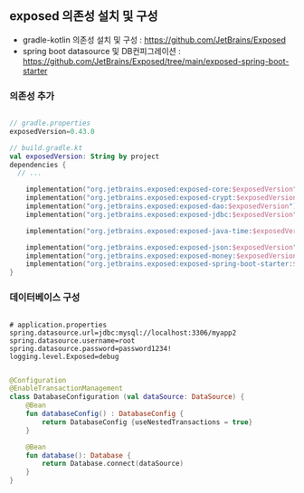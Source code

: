 ## exposed 의존성 설치 및 구성

- gradle-kotlin 의존성 설치 및 구성
  : https://github.com/JetBrains/Exposed
- spring boot datasource 및 DB컨피그레이션
  : https://github.com/JetBrains/Exposed/tree/main/exposed-spring-boot-starter

### 의존성 추가

```kotlin

// gradle.properties
exposedVersion=0.43.0

// build.gradle.kt
val exposedVersion: String by project
dependencies {
  // ...

	implementation("org.jetbrains.exposed:exposed-core:$exposedVersion")
	implementation("org.jetbrains.exposed:exposed-crypt:$exposedVersion")
	implementation("org.jetbrains.exposed:exposed-dao:$exposedVersion")
	implementation("org.jetbrains.exposed:exposed-jdbc:$exposedVersion")

	implementation("org.jetbrains.exposed:exposed-java-time:$exposedVersion")

	implementation("org.jetbrains.exposed:exposed-json:$exposedVersion")
	implementation("org.jetbrains.exposed:exposed-money:$exposedVersion")
	implementation("org.jetbrains.exposed:exposed-spring-boot-starter:$exposedVersion")
}

```

### 데이터베이스 구성

```properties

# application.properties
spring.datasource.url=jdbc:mysql://localhost:3306/myapp2
spring.datasource.username=root
spring.datasource.password=password1234!
logging.level.Exposed=debug

```

```kotlin

@Configuration
@EnableTransactionManagement
class DatabaseConfiguration (val dataSource: DataSource) {
    @Bean
    fun databaseConfig() : DatabaseConfig {
        return DatabaseConfig {useNestedTransactions = true}
    }

    @Bean
    fun database(): Database {
        return Database.connect(dataSource)
    }
}

```
